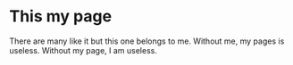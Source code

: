 # This my page

There are many like it but this one belongs to me.
Without me, my pages is useless.
Without my page, I am useless.
